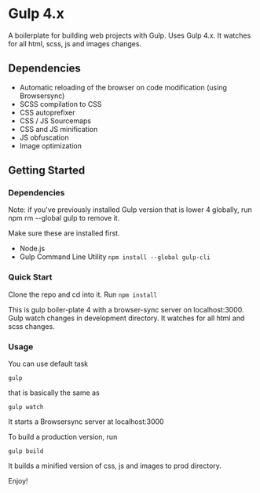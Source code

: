 # Gulp 4.x

A boilerplate for building web projects with Gulp. Uses Gulp 4.x.
It watches for all html, scss, js and images changes.

## Dependencies
* Automatic reloading of the browser on code modification (using Browsersync)
* SCSS compilation to CSS
* CSS autoprefixer
* CSS / JS Sourcemaps
* CSS and JS minification
* JS obfuscation
* Image optimization

## Getting Started

### Dependencies
Note: if you've previously installed Gulp version that is lower 4 globally, run npm rm --global gulp to 
remove it.

Make sure these are installed first.
* Node.js
* Gulp Command Line Utility `npm install --global gulp-cli`

### Quick Start
Clone the repo and cd into it. Run `npm install`



This is gulp boiler-plate 4 with a browser-sync server on localhost:3000.
Gulp watch changes in development directory.
It watches for all html and scss changes.

### Usage
You can use default task

`gulp`

that is basically the same as

`gulp watch` 

It starts a Browsersync server at localhost:3000


To build a production version, run

`gulp build`

It builds a minified version of css, js and images to prod directory.

Enjoy!